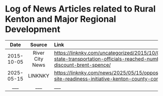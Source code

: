 # Log of News Articles related to Rural Kenton and Major Regional Development

|Date|Source|Link|Note|
|:--:|:---:|:---|:---:|
|2015-10-05|River City News|https://linknky.com/uncategorized/2015/10/05/how-state-transportation-officials-reached-numbers-discount-brent-spence/|__|
|2025-05-15|LINKNKY|https://linknky.com/news/2025/05/15/opposition-site-readiness-initiative-kenton-county-continues/|___|
|___|___|___|___|